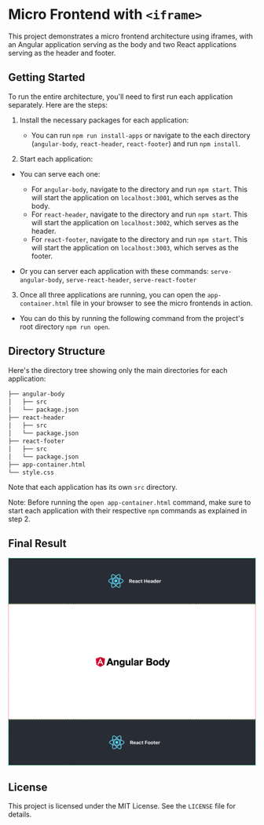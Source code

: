 Micro Frontend with `<iframe>`
==========================

This project demonstrates a micro frontend architecture using iframes, with an Angular application serving as the body
and two React applications serving as the header and footer.

Getting Started
---------------

To run the entire architecture, you'll need to first run each application separately. Here are the steps:

1. Install the necessary packages for each application:

    - You can run `npm run install-apps` or navigate to the each directory (`angular-body`, `react-header`, `react-footer`) and run `npm install`.
2. Start each application:

- You can serve each one:
    - For `angular-body`, navigate to the directory and run `npm start`.
      This will start the application
      on `localhost:3001`, which serves as the body.
    - For `react-header`, navigate to the directory and run `npm start`.
      This will start the application
      on `localhost:3002`, which serves as the header.
    - For `react-footer`, navigate to the directory and run `npm start`.
      This will start the application
      on `localhost:3003`, which serves as the footer.

- Or you can server each application with these commands: `serve-angular-body`, `serve-react-header`, `serve-react-footer`


3. Once all three applications are running, you can open the `app-container.html` file in your browser to see the micro
   frontends in action.

- You can do this by running the following command from the project's root directory `npm run open`.

Directory Structure
-------------------

Here's the directory tree showing only the main directories for each application:

```
├── angular-body
│   ├── src
│   └── package.json
├── react-header
│   ├── src
│   └── package.json
├── react-footer
│   ├── src
│   └── package.json
├── app-container.html
└── style.css
```

Note that each application has its own `src` directory.

Note: Before running the `open app-container.html` command, make sure to start each application with their
respective `npm` commands as explained in step 2.

## Final Result

![alt text](docs/iframe-mfe.png "Micro Frontend - iframe")





License
-------

This project is licensed under the MIT License. See the `LICENSE` file for details.
